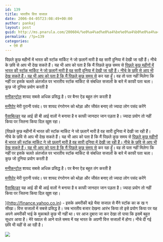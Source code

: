 ```yaml
---
id: 139
title: भारतीय वित्त सजाल
date: 2006-04-05T23:08:49+00:00
author: pankaj
layout: post
guid: http://ms.pnarula.com/200604/%e0%a4%ad%e0%a4%be%e0%a4%b0%e0%a4%a4%e0%a5%80%e0%a4%af-%e0%a4%b5%e0%a4%bf%e0%a4%a4%e0%a5%8d%e0%a4%a4-%e0%a4%b8%e0%a4%9c%e0%a4%be%e0%a4%b2/
permalink: /?p=139
categories:
  - ऐसे ही
---
```

पिछले कुछ महीनों में भारत की स्टॉक मार्किट ने जो छलागें मारी है वह सारी दुनिया में देखी जा रही हैं। नीचे के छवि से आप भी देख सकते हैं। यह भी आप को पता है कि मैं पिछले कुछ समय से [पिछले कुछ महीनों में भारत की स्टॉक मार्किट ने जो छलागें मारी है वह सारी दुनिया में देखी जा रही हैं। नीचे के छवि से आप भी देख सकते हैं। यह भी आप को पता है कि मैं पिछले कुछ समय से](http://ms.pnarula.com/200602/%e0%a4%aa%e0%a5%88%e0%a4%b8%e0%a5%87-%e0%a4%95%e0%a4%be-%e0%a4%aa%e0%a5%80%e0%a4%9b%e0%a4%be-%e0%a4%95%e0%a4%b0%e0%a5%8b/) कर रहा हूँ। वह तो पता नहीं मिलेगा कि नहीं पर इसके चलते अंतर्जाल पर भारतीय स्टॉक मार्किट से संबधित सजालों के बारे में काफी पता चला। कुछ जो दुनिया प्रयोग करती है

[मनीकन्ट्रोल](http://moneycontrol.com)   शायद सबसे अधिक प्रसिद्ध है। पर बैनर ऐड बहुत तंग करती है

[मनीपोर](http://moneypore.com)   मेरी पुरानी पसंद। पर शायद रंगरोगन को थोड़ा और जीवंत बनाए तो ज्यादा लोग पसंद करेंगे

[पैसाबिल्डर](http://idbipaisabuilder.in)   यह आई डी बी आई वालों ने बनाया है व काफी जानदार जान पड़ता है। ज्यादा प्रयोग तो नहीं किया पर जितना किया दिल खुश रहा।

[पिछले कुछ महीनों में भारत की स्टॉक मार्किट ने जो छलागें मारी है वह सारी दुनिया में देखी जा रही हैं। नीचे के छवि से आप भी देख सकते हैं। यह भी आप को पता है कि मैं पिछले कुछ समय से [पिछले कुछ महीनों में भारत की स्टॉक मार्किट ने जो छलागें मारी है वह सारी दुनिया में देखी जा रही हैं। नीचे के छवि से आप भी देख सकते हैं। यह भी आप को पता है कि मैं पिछले कुछ समय से](http://ms.pnarula.com/200602/%e0%a4%aa%e0%a5%88%e0%a4%b8%e0%a5%87-%e0%a4%95%e0%a4%be-%e0%a4%aa%e0%a5%80%e0%a4%9b%e0%a4%be-%e0%a4%95%e0%a4%b0%e0%a5%8b/) कर रहा हूँ। वह तो पता नहीं मिलेगा कि नहीं पर इसके चलते अंतर्जाल पर भारतीय स्टॉक मार्किट से संबधित सजालों के बारे में काफी पता चला। कुछ जो दुनिया प्रयोग करती है

[मनीकन्ट्रोल](http://moneycontrol.com)   शायद सबसे अधिक प्रसिद्ध है। पर बैनर ऐड बहुत तंग करती है

[मनीपोर](http://moneypore.com)   मेरी पुरानी पसंद। पर शायद रंगरोगन को थोड़ा और जीवंत बनाए तो ज्यादा लोग पसंद करेंगे

[पैसाबिल्डर](http://idbipaisabuilder.in)   यह आई डी बी आई वालों ने बनाया है व काफी जानदार जान पड़ता है। ज्यादा प्रयोग तो नहीं किया पर जितना किया दिल खुश रहा।

](http://finance.yahoo.co.in) - इसके अमरीकी बड़े भैया सजाल से मैंने स्टॉक का क ख ग सीखा। वित्त सजालों में सबसे प्रसिद्ध है। जब भारतीय बजार देखना आरंभ किया तो इसे प्रयोग किया पर यह अपने अमरीकी भाई के मुकाबले कुछ भी नहीं था। पर आज दुबारा जा कर देखा तो पाया कि इसमें बहुत सुधार आया है। मेरे ख्याल से आने वाले समय में यह भारत के अग्रणी वित्त सजालों में होगा। नीचे दी गई छवि भी यहीं से आ रही है।

![](http://ichart.finance.yahoo.com/z?s=%5EBSESN&t=1y&q=l&l=on&z=m&c=%5EGSPC&a=v&p=s)
